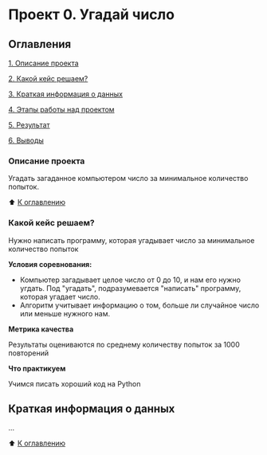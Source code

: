 # Проект 0. Угадай число

## Оглавления
[1. Описание проекта](https://github.com/Ruugiko/SF_DS/tree/main/project_0#описание-проекта)

[2. Какой кейс решаем?](https://github.com/Ruugiko/SF_DS/tree/main/project_0#какой-кейс-решаем)

[3. Краткая информация о данных](https://github.com/Ruugiko/SF_DS/tree/main/project_0#краткая-информация-о-данных)

[4. Этапы работы над проектом]()

[5. Результат]()

[6. Выводы]()

### Описание проекта
Угадать загаданное компьютером число за минимальное количество попыток.

:arrow_up: [К оглавлению](https://github.com/Ruugiko/SF_DS/tree/main/project_0#оглавления)

### Какой кейс решаем?
Нужно написать программу, которая угадывает число за минимальное количество попыток


**Условия соревнования:**
- Компьютер загадывает целое число от 0 до 10, и нам его нужно угдать. Под "угадать", подразумевается "написать" программу, которая угадает число.
- Алгоритм учитывает информацию о том, больше ли случайное число или меньше нужного нам.


**Метрика качества**

Результаты оцениваются по среднему количеству попыток за 1000 повторений

**Что практикуем**

Учимся писать хороший код на Python

## Краткая информация о данных

...

:arrow_up: [К оглавлению](https://github.com/Ruugiko/SF_DS/tree/main/project_0#оглавления)
